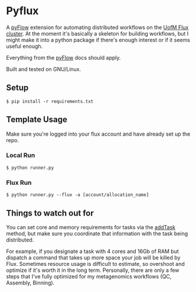 # Pyflux
A [pyFlow](https://github.com/Illumina/pyflow) extension for automating distributed workflows on the [UofM Flux cluster](http://arc-ts.umich.edu/systems-services/flux/).  At the moment it's basically a skeleton for building workflows, but I might make it into a python package if there's enough interest or if it seems useful enough.

Everything from the [pyFlow](http://illumina.github.io/pyflow/) docs should apply.

Built and tested on GNU/Linux.

## Setup
```
$ pip install -r requirements.txt
```

## Template Usage
Make sure you're logged into your flux account and have already set up the repo.

### Local Run
```
$ python runner.py
```

### Flux Run
```
$ python runner.py --flux -a [account/allocation_name]
```

## Things to watch out for
You can set core and memory requirements for tasks via the [addTask](http://illumina.github.io/pyflow/WorkflowRunner_API_html_doc/index.html) method, but make sure you coordinate that information with the task being distributed.

For example, if you designate a task with 4 cores and 16Gb of RAM but dispatch a command that takes up more space your job will be killed by Flux.  Sometimes resource usage is difficult to estimate, so overshoot and optimize if it's worth it in the long term.  Personally, there are only a few steps that I've fully optimized for my metagenomics workflows (QC, Assembly, Binning).
